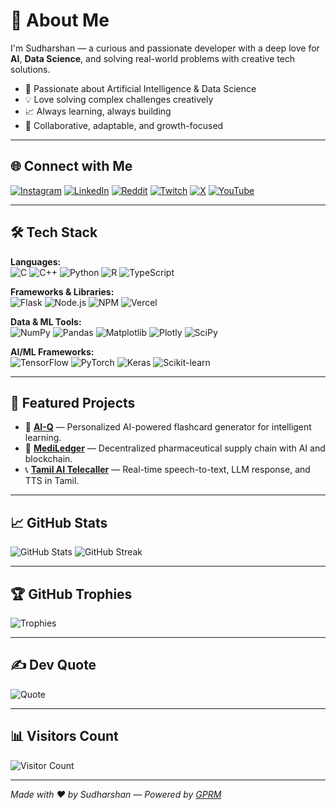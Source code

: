 # 💫 About Me

I'm Sudharshan — a curious and passionate developer with a deep love for **AI**, **Data Science**, and solving real-world problems with creative tech solutions.

- 🚀 Passionate about Artificial Intelligence & Data Science  
- 💡 Love solving complex challenges creatively  
- 📈 Always learning, always building  
- 🤝 Collaborative, adaptable, and growth-focused  

---

## 🌐 Connect with Me

[![Instagram](https://img.shields.io/badge/Instagram-%23E4405F.svg?logo=Instagram&logoColor=white)](https://instagram.com/soul.d.king1)
[![LinkedIn](https://img.shields.io/badge/LinkedIn-%230077B5.svg?logo=LinkedIn&logoColor=white)](https://www.linkedin.com/in/sudharshan-b-1227bb280/)
[![Reddit](https://img.shields.io/badge/Reddit-%23FF4500.svg?logo=Reddit&logoColor=white)](https://reddit.com/user/Sudharshan-B)
[![Twitch](https://img.shields.io/badge/Twitch-%239146FF.svg?logo=Twitch&logoColor=white)](https://twitch.tv/sudharshan2026)
[![X](https://img.shields.io/badge/X-black.svg?logo=X&logoColor=white)](https://x.com/Sudharshan2026)
[![YouTube](https://img.shields.io/badge/YouTube-%23FF0000.svg?logo=YouTube&logoColor=white)](https://www.youtube.com/@Sudharshan-j5p)

---

## 🛠️ Tech Stack

**Languages:**  
![C](https://img.shields.io/badge/C-%2300599C.svg?style=flat&logo=c&logoColor=white)
![C++](https://img.shields.io/badge/C++-%2300599C.svg?style=flat&logo=c%2B%2B&logoColor=white)
![Python](https://img.shields.io/badge/Python-3670A0?style=flat&logo=python&logoColor=ffdd54)
![R](https://img.shields.io/badge/R-%23276DC3.svg?style=flat&logo=r&logoColor=white)
![TypeScript](https://img.shields.io/badge/TypeScript-%23007ACC.svg?style=flat&logo=typescript&logoColor=white)

**Frameworks & Libraries:**  
![Flask](https://img.shields.io/badge/Flask-%23000.svg?style=flat&logo=flask&logoColor=white)
![Node.js](https://img.shields.io/badge/Node.js-6DA55F.svg?style=flat&logo=node.js&logoColor=white)
![NPM](https://img.shields.io/badge/NPM-%23CB3837.svg?style=flat&logo=npm&logoColor=white)
![Vercel](https://img.shields.io/badge/Vercel-%23000000.svg?style=flat&logo=vercel&logoColor=white)

**Data & ML Tools:**  
![NumPy](https://img.shields.io/badge/NumPy-%23013243.svg?style=flat&logo=numpy&logoColor=white)
![Pandas](https://img.shields.io/badge/Pandas-%23150458.svg?style=flat&logo=pandas&logoColor=white)
![Matplotlib](https://img.shields.io/badge/Matplotlib-%23ffffff.svg?style=flat&logo=Matplotlib&logoColor=black)
![Plotly](https://img.shields.io/badge/Plotly-%233F4F75.svg?style=flat&logo=plotly&logoColor=white)
![SciPy](https://img.shields.io/badge/SciPy-%230C55A5.svg?style=flat&logo=scipy&logoColor=white)

**AI/ML Frameworks:**  
![TensorFlow](https://img.shields.io/badge/TensorFlow-%23FF6F00.svg?style=flat&logo=TensorFlow&logoColor=white)
![PyTorch](https://img.shields.io/badge/PyTorch-%23EE4C2C.svg?style=flat&logo=PyTorch&logoColor=white)
![Keras](https://img.shields.io/badge/Keras-%23D00000.svg?style=flat&logo=Keras&logoColor=white)
![Scikit-learn](https://img.shields.io/badge/scikit--learn-%23F7931E.svg?style=flat&logo=scikit-learn&logoColor=white)

---

## 🚀 Featured Projects

- 🔮 [**AI-Q**](https://github.com/Sudharshan2026/AI-Q) — Personalized AI-powered flashcard generator for intelligent learning.  
- 💊 [**MediLedger**](https://github.com/Sudharshan2026/MediLedger) — Decentralized pharmaceutical supply chain with AI and blockchain.  
- 📞 [**Tamil AI Telecaller**](https://github.com/Sudharshan2026/Tamil-Telecaller) — Real-time speech-to-text, LLM response, and TTS in Tamil.

---

## 📈 GitHub Stats

![GitHub Stats](https://github-readme-stats.vercel.app/api?username=Sudharshan2026&theme=dark&hide_border=false&include_all_commits=true&count_private=true)
![GitHub Streak](https://github-readme-streak-stats.herokuapp.com/?user=Sudharshan2026&theme=dark&hide_border=false)

---

## 🏆 GitHub Trophies

![Trophies](https://github-profile-trophy.vercel.app/?username=Sudharshan2026&theme=radical&no-frame=false&no-bg=true&margin-w=4)

---

## ✍️ Dev Quote

![Quote](https://quotes-github-readme.vercel.app/api?type=horizontal&theme=radical)

---

## 📊 Visitors Count

![Visitor Count](https://visitcount.itsvg.in/api?id=Sudharshan2026&icon=0&color=4)

---

*Made with ❤️ by Sudharshan — Powered by [GPRM](https://gprm.itsvg.in)*
